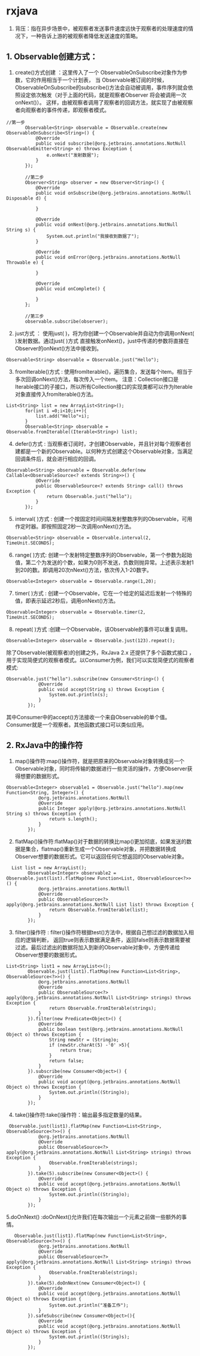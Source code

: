# rxjava

1. 背压：指在异步场景中，被观察者发送事件速度远快于观察者的处理速度的情况下，一种告诉上游的被观察者降低发送速度的策略。


 ## 1. Observable创建方式：
 1. create()方式创建 ：这里传入了一个 ObservableOnSubscribe对象作为参数，它的作用相当于一个计划表，
 当 Observable被订阅的时候，ObservableOnSubscribe的subscribe()方法会自动被调用，事件序列就会依照设定依次触发（对于上面的代码，就是观察者Observer 将会被调用一次 onNext()）。
 这样，由被观察者调用了观察者的回调方法，就实现了由被观察者向观察者的事件传递，即观察者模式。
 ```
 //第一步
        Observable<String> observable = Observable.create(new ObservableOnSubscribe<String>() {
            @Override
            public void subscribe(@org.jetbrains.annotations.NotNull ObservableEmitter<String> e) throws Exception {
                e.onNext("发射数据");
            }
        });

        //第二步
        Observer<String> observer = new Observer<String>() {
            @Override
            public void onSubscribe(@org.jetbrains.annotations.NotNull Disposable d) {

            }

            @Override
            public void onNext(@org.jetbrains.annotations.NotNull String s) {
                System.out.println("我接收到数据了");
            }

            @Override
            public void onError(@org.jetbrains.annotations.NotNull Throwable e) {

            }

            @Override
            public void onComplete() {

            }
        };

        //第三步
        observable.subscribe(observer);
```
 2. just方式 ： 使用just( )，将为你创建一个Observable并自动为你调用onNext( )发射数据。通过just( )方式 直接触发onNext()，just中传递的参数将直接在Observer的onNext()方法中接收到。
 ```
Observable<String> observable = Observable.just("Hello");
 ```
 3. fromIterable()方式 : 使用fromIterable()，遍历集合，发送每个item。相当于多次回调onNext()方法，每次传入一个item。
  注意：Collection接口是Iterable接口的子接口，所以所有Collection接口的实现类都可以作为Iterable对象直接传入fromIterable()方法。

 ```
 List<String> list = new ArrayList<String>();
        for(int i =0;i<10;i++){
            list.add("Hello"+i);
        }
        Observable<String> observable = Observable.fromIterable((Iterable<String>) list);
 ```

 4. defer()方式 : 当观察者订阅时，才创建Observable，并且针对每个观察者创建都是一个新的Observable。以何种方式创建这个Observable对象，当满足回调条件后，就会进行相应的回调。
 
 ```
Observable<String> observable = Observable.defer(new Callable<ObservableSource<? extends String>>() {
            @Override
            public ObservableSource<? extends String> call() throws Exception {
                return Observable.just("hello");
            }
        });
 ```

 5. interval( )方式 : 创建一个按固定时间间隔发射整数序列的Observable，可用作定时器。即按照固定2秒一次调用onNext()方法。
 
 ```
 Observable<String> observable = Observable.interval(2, TimeUnit.SECONDS);
 ```

 6. range( )方式: 创建一个发射特定整数序列的Observable，第一个参数为起始值，第二个为发送的个数，如果为0则不发送，负数则抛异常。上述表示发射1到20的数。即调用20次nNext()方法，依次传入1-20数字。

```
Observable<Integer> observable = Observable.range(1,20);
```

 7. timer( )方式 : 创建一个Observable，它在一个给定的延迟后发射一个特殊的值，即表示延迟2秒后，调用onNext()方法。
 
 ```
Observable<Integer> observable = Observable.timer(2, TimeUnit.SECONDS);
 ```

8. repeat( )方式 :创建一个Observable，该Observable的事件可以重复调用。
```
Observable<Integer> observable = Observable.just(123).repeat();
```

除了Observable(被观察者)的创建之外，RxJava 2.x 还提供了多个函数式接口 ，用于实现简便式的观察者模式。以Consumer为例，我们可以实现简便式的观察者模式:

```
Observable.just("hello").subscribe(new Consumer<String>() {
            @Override
            public void accept(String s) throws Exception {
                System.out.println(s);
            }
        });
```

其中Consumer中的accept()方法接收一个来自Observable的单个值。Consumer就是一个观察者。其他函数式接口可以类似应用。

## 2. RxJava中的操作符

1. map()操作符:map()操作符，就是把原来的Observable对象转换成另一个Observable对象，同时将传输的数据进行一些灵活的操作，方便Observer获得想要的数据形式。
```
Observable<Integer> observable1 = Observable.just("hello").map(new Function<String, Integer>() {
            @org.jetbrains.annotations.NotNull
            @Override
            public Integer apply(@org.jetbrains.annotations.NotNull String s) throws Exception {
                return s.length();
            }
        });
```

2. flatMap()操作符:flatMap()对于数据的转换比map()更加彻底，如果发送的数据是集合，flatmap()重新生成一个Observable对象，并把数据转换成Observer想要的数据形式。它可以返回任何它想返回的Observable对象。
```
  List list = new ArrayList();
        Observable<Integer> observable2 = Observable.just(list).flatMap(new Function<List, ObservableSource<?>>() {
            @org.jetbrains.annotations.NotNull
            @Override
            public ObservableSource<?> apply(@org.jetbrains.annotations.NotNull List list) throws Exception {
                return Observable.fromIterable(list);
            }
        });
```

3. filter()操作符 : filter()操作符根据test()方法中，根据自己想过滤的数据加入相应的逻辑判断，
返回true则表示数据满足条件，返回false则表示数据需要被过滤。最后过滤出的数据将加入到新的Observable对象中，方便传递给Observer想要的数据形式。
```
List<String> list1 = new ArrayList<>();
        Observable.just(list1).flatMap(new Function<List<String>, ObservableSource<?>>() {
            @org.jetbrains.annotations.NotNull
            @Override
            public ObservableSource<?> apply(@org.jetbrains.annotations.NotNull List<String> strings) throws Exception {
                return Observable.fromIterable(strings);
            }
        }).filter(new Predicate<Object>() {
            @Override
            public boolean test(@org.jetbrains.annotations.NotNull Object o) throws Exception {
                String newStr = (String)o;
                if (newStr.charAt(5) -'0' >5){
                    return true;
                }
                return false;
            }
        }).subscribe(new Consumer<Object>() {
            @Override
            public void accept(@org.jetbrains.annotations.NotNull Object o) throws Exception {
                System.out.println((String)o);
            }
        });
```

4. take()操作符:take()操作符：输出最多指定数量的结果。

```
 Observable.just(list1).flatMap(new Function<List<String>, ObservableSource<?>>() {
            @org.jetbrains.annotations.NotNull
            @Override
            public ObservableSource<?> apply(@org.jetbrains.annotations.NotNull List<String> strings) throws Exception {
                Observable.fromIterable(strings);
            }
        }).take(5).subscribe(new Consumer<Object>() {
            @Override
            public void accept(@org.jetbrains.annotations.NotNull Object o) throws Exception {
                System.out.println((String)o);
            }
        });
```

5.doOnNext() :doOnNext()允许我们在每次输出一个元素之前做一些额外的事情。

```
   Observable.just(list1).flatMap(new Function<List<String>, ObservableSource<?>>() {
            @org.jetbrains.annotations.NotNull
            @Override
            public ObservableSource<?> apply(@org.jetbrains.annotations.NotNull List<String> strings) throws Exception {
                Observable.fromIterable(strings);
            }
        }).take(5).doOnNext(new Consumer<Object>() {
            @Override
            public void accept(@org.jetbrains.annotations.NotNull Object o) throws Exception {
                System.out.println("准备工作");
            }
        }).safeSubscribe(new Consumer<Object>(){
            @Override
            public void accept(@org.jetbrains.annotations.NotNull Object o) throws Exception {
                System.out.println((String)s);
            }
        });
```
